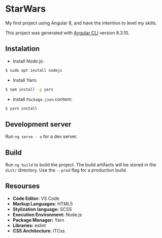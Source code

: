 # StarWars
My first project using Angular 8, and have the intention to level my skills.

This project was generated with [Angular CLI](https://github.com/angular/angular-cli) version 8.3.10.

## Instalation

- Install Node.js:
```bash
$ sudo apt install nodejs
```
- Install Yarn:
```bash
$ npm install -g yarn
```
- Install `Package.json` content:
```bash
$ yarn install
```

## Development server

Run `ng serve - o` for a dev server. 

## Build

Run `ng build` to build the project. The build artifacts will be stored in the `dist/` directory. Use the `--prod` flag for a production build.

## Resourses
- **Code Editor:** VS Code
- **Markup Languages:** HTML5
- **Stylization language:** SCSS
- **Execution Environment:** Node.js
- **Package Manager:** Yarn
- **Libraries:** eslint
- **CSS Architecture:** ITCss
